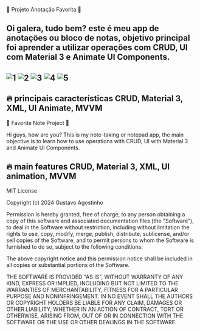 🌠 Projeto Anotação Favorita 🌠 

Oi galera, tudo bem? este é meu app de anotações ou bloco de notas, objetivo principal foi aprender a utilizar operações com CRUD, UI com Material 3 e Animate UI Components.
--------------------------------------------------------------------------------------------------------------------------------------------------------------------------------
![1](https://github.com/user-attachments/assets/aff8c014-8e75-4d56-82d2-200b58d7ca88)
![2](https://github.com/user-attachments/assets/b6022c61-6aee-4f82-8391-aa7d0596a103)
![3](https://github.com/user-attachments/assets/d4a6d813-1014-4586-b8ad-c26dce20fc7e)
![4](https://github.com/user-attachments/assets/f5a5c07d-1d1e-4acd-a39d-baa2f6b87a8c)
![5](https://github.com/user-attachments/assets/49c19bee-2c21-431f-aee9-05a777a10bea)
--------------------------------------------------------------------------------------------------------------------------------------------------------------------------------
🔥 principais características 
CRUD,
Material 3,
XML,
UI Animate,
MVVM
---------------------------------------------------------------------------------------------------------------------------------------------------------------------------------
🌠 Favorite Note Project 🌠 

Hi guys, how are you? This is my note-taking or notepad app, the main objective is to learn how to use operations with CRUD, UI with Material 3 and Animate UI Components.

🔥 main features 
CRUD,
Material 3,
XML,
UI animation,
MVVM
--------------------------------------------------------------------------------------------------------------------------------------------------------------------------------
MIT License

Copyright (c) 2024 Gustavo Agostinho

Permission is hereby granted, free of charge, to any person obtaining a copy
of this software and associated documentation files (the "Software"), to deal
in the Software without restriction, including without limitation the rights
to use, copy, modify, merge, publish, distribute, sublicense, and/or sell
copies of the Software, and to permit persons to whom the Software is
furnished to do so, subject to the following conditions:

The above copyright notice and this permission notice shall be included in all
copies or substantial portions of the Software.

THE SOFTWARE IS PROVIDED "AS IS", WITHOUT WARRANTY OF ANY KIND, EXPRESS OR
IMPLIED, INCLUDING BUT NOT LIMITED TO THE WARRANTIES OF MERCHANTABILITY,
FITNESS FOR A PARTICULAR PURPOSE AND NONINFRINGEMENT. IN NO EVENT SHALL THE
AUTHORS OR COPYRIGHT HOLDERS BE LIABLE FOR ANY CLAIM, DAMAGES OR OTHER
LIABILITY, WHETHER IN AN ACTION OF CONTRACT, TORT OR OTHERWISE, ARISING FROM,
OUT OF OR IN CONNECTION WITH THE SOFTWARE OR THE USE OR OTHER DEALINGS IN THE
SOFTWARE.
